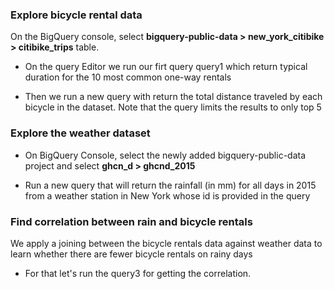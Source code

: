 ### Explore bicycle rental data 
On the BigQuery console, select **bigquery-public-data > new_york_citibike > citibike_trips** table.

* On the query Editor we run our firt query query1 which return typical duration for the 10 most common one-way rentals

*  Then we run a new query with return the  total distance traveled by each bicycle in the dataset. Note that the query limits the results to only top 5 

###  Explore the weather dataset 

* On BigQuery Console, select the newly added bigquery-public-data project and select **ghcn_d > ghcnd_2015**

* Run a new query that will return the rainfall (in mm) for all days in 2015 from a weather station in New York whose id is provided in the query

### Find correlation between rain and bicycle rentals

We apply a joining between the bicycle rentals data against weather data to learn whether there are fewer bicycle rentals on rainy days

* For that let's run the query3 for getting the correlation.

